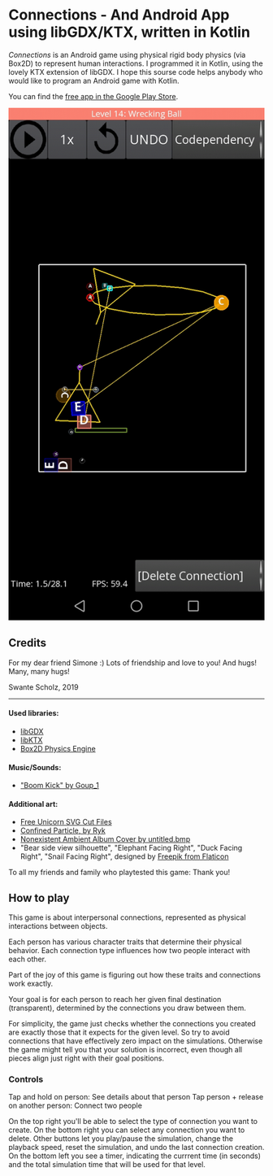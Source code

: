 # Connections - And Android App using libGDX/KTX, written in Kotlin

*Connections* is an Android game using physical rigid body physics (via Box2D) to represent human interactions.
I programmed it in Kotlin, using the lovely KTX extension of libGDX.
I hope this sourse code helps anybody who would like to program an Android game with Kotlin.

You can find the [free app in the Google Play Store](https://play.google.com/store/apps/details?id=de.sscholz.connections).

![Connections](android/screenshot1.jpg "This is how the game looks like")

## Credits

For my dear friend Simone :)
Lots of friendship and love to you!
And hugs! Many, many hugs!

Swante Scholz, 2019

*******

#### Used libraries:
- [libGDX](https://libgdx.badlogicgames.com/)
- [libKTX](https://libktx.github.io/)
- [Box2D Physics Engine](http://box2d.org/)

#### Music/Sounds:
- ["Boom Kick" by Goup_1](https://freesound.org/people/Goup_1/sounds/195396/)

#### Additional art:
- [Free Unicorn SVG Cut Files](https://shopcraftables.com/products/unicorn-free-svg-cut-file/)
- [Confined Particle, by Ryk](https://www.contextfreeart.org/gallery2/#design/2842)
- [Nonexistent Ambient Album Cover by untitled.bmp](https://www.contextfreeart.org/gallery2/#design/2834)
- "Bear side view silhouette", "Elephant Facing Right", "Duck Facing Right", "Snail Facing Right", designed by [Freepik from Flaticon](https://www.flaticon.com/authors/freepik)

To all my friends and family who playtested this game: Thank you!

## How to play

This game is about interpersonal connections, represented as physical interactions between objects.

Each person has various character traits that determine their physical behavior. Each connection type influences how two people interact with each other.

Part of the joy of this game is figuring out how these traits and connections work exactly.

Your goal is for each person to reach her given final destination (transparent), determined by the connections you draw between them.

For simplicity, the game just checks whether the connections you created are exactly those that it expects for the given level. So try to avoid connections that have effectively zero impact on the simulations. Otherwise the game might tell you that your solution is incorrect, even though all pieces align just right with their goal positions.

### Controls

Tap and hold on person: See details about that person
Tap person + release on another person:
Connect two people

On the top right you'll be able to select the type of connection you want to create.
On the bottom right you can select any connection you want to delete.
Other buttons let you play/pause the simulation, change the playback speed, reset the simulation,
and undo the last connection creation.
On the bottom left you see a timer, indicating the currrent time (in seconds) and the total simulation time that will be used for that level.

